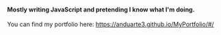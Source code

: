 #### Mostly writing JavaScript and pretending I know what I'm doing.

You can find my portfolio here: https://anduarte3.github.io/MyPortfolio/#/
